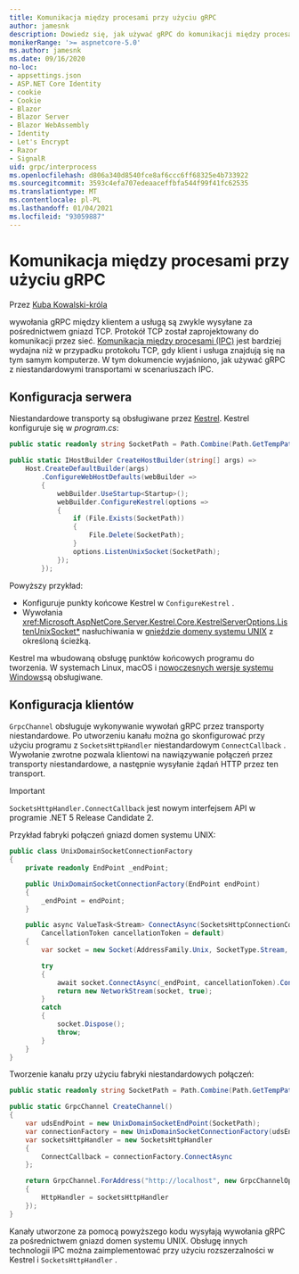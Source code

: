 ```yaml
---
title: Komunikacja między procesami przy użyciu gRPC
author: jamesnk
description: Dowiedz się, jak używać gRPC do komunikacji między procesami.
monikerRange: '>= aspnetcore-5.0'
ms.author: jamesnk
ms.date: 09/16/2020
no-loc:
- appsettings.json
- ASP.NET Core Identity
- cookie
- Cookie
- Blazor
- Blazor Server
- Blazor WebAssembly
- Identity
- Let's Encrypt
- Razor
- SignalR
uid: grpc/interprocess
ms.openlocfilehash: d806a340d8540fce8af6ccc6ff68325e4b733922
ms.sourcegitcommit: 3593c4efa707edeaaceffbfa544f99f41fc62535
ms.translationtype: MT
ms.contentlocale: pl-PL
ms.lasthandoff: 01/04/2021
ms.locfileid: "93059887"
---
```

# <a name="inter-process-communication-with-grpc"></a>Komunikacja między procesami przy użyciu gRPC

Przez [Kuba Kowalski-króla](https://twitter.com/jamesnk)

wywołania gRPC między klientem a usługą są zwykle wysyłane za pośrednictwem gniazd TCP. Protokół TCP został zaprojektowany do komunikacji przez sieć. [Komunikacja między procesami (IPC)](https://wikipedia.org/wiki/Inter-process_communication) jest bardziej wydajna niż w przypadku protokołu TCP, gdy klient i usługa znajdują się na tym samym komputerze. W tym dokumencie wyjaśniono, jak używać gRPC z niestandardowymi transportami w scenariuszach IPC.

## <a name="server-configuration"></a>Konfiguracja serwera

Niestandardowe transporty są obsługiwane przez [Kestrel](xref:fundamentals/servers/kestrel). Kestrel konfiguruje się w *program.cs*:

```csharp
public static readonly string SocketPath = Path.Combine(Path.GetTempPath(), "socket.tmp");

public static IHostBuilder CreateHostBuilder(string[] args) =>
    Host.CreateDefaultBuilder(args)
        .ConfigureWebHostDefaults(webBuilder =>
        {
            webBuilder.UseStartup<Startup>();
            webBuilder.ConfigureKestrel(options =>
            {
                if (File.Exists(SocketPath))
                {
                    File.Delete(SocketPath);
                }
                options.ListenUnixSocket(SocketPath);
            });
        });
```

Powyższy przykład:

* Konfiguruje punkty końcowe Kestrel w `ConfigureKestrel` .
* Wywołania <xref:Microsoft.AspNetCore.Server.Kestrel.Core.KestrelServerOptions.ListenUnixSocket*> nasłuchiwania w [gnieździe domeny systemu UNIX](https://wikipedia.org/wiki/Unix_domain_socket) z określoną ścieżką.

Kestrel ma wbudowaną obsługę punktów końcowych programu do tworzenia. W systemach Linux, macOS i [nowoczesnych wersje systemu Windows](https://devblogs.microsoft.com/commandline/af_unix-comes-to-windows/)są obsługiwane.

## <a name="client-configuration"></a>Konfiguracja klientów

`GrpcChannel` obsługuje wykonywanie wywołań gRPC przez transporty niestandardowe. Po utworzeniu kanału można go skonfigurować przy użyciu programu z `SocketsHttpHandler` niestandardowym `ConnectCallback` . Wywołanie zwrotne pozwala klientowi na nawiązywanie połączeń przez transporty niestandardowe, a następnie wysyłanie żądań HTTP przez ten transport.

> [!IMPORTANT]
> `SocketsHttpHandler.ConnectCallback` jest nowym interfejsem API w programie .NET 5 Release Candidate 2.

Przykład fabryki połączeń gniazd domen systemu UNIX:

```csharp
public class UnixDomainSocketConnectionFactory
{
    private readonly EndPoint _endPoint;

    public UnixDomainSocketConnectionFactory(EndPoint endPoint)
    {
        _endPoint = endPoint;
    }

    public async ValueTask<Stream> ConnectAsync(SocketsHttpConnectionContext _,
        CancellationToken cancellationToken = default)
    {
        var socket = new Socket(AddressFamily.Unix, SocketType.Stream, ProtocolType.Unspecified);

        try
        {
            await socket.ConnectAsync(_endPoint, cancellationToken).ConfigureAwait(false);
            return new NetworkStream(socket, true);
        }
        catch
        {
            socket.Dispose();
            throw;
        }
    }
}
```

Tworzenie kanału przy użyciu fabryki niestandardowych połączeń:

```csharp
public static readonly string SocketPath = Path.Combine(Path.GetTempPath(), "socket.tmp");

public static GrpcChannel CreateChannel()
{
    var udsEndPoint = new UnixDomainSocketEndPoint(SocketPath);
    var connectionFactory = new UnixDomainSocketConnectionFactory(udsEndPoint);
    var socketsHttpHandler = new SocketsHttpHandler
    {
        ConnectCallback = connectionFactory.ConnectAsync
    };

    return GrpcChannel.ForAddress("http://localhost", new GrpcChannelOptions
    {
        HttpHandler = socketsHttpHandler
    });
}
```

Kanały utworzone za pomocą powyższego kodu wysyłają wywołania gRPC za pośrednictwem gniazd domen systemu UNIX. Obsługę innych technologii IPC można zaimplementować przy użyciu rozszerzalności w Kestrel i `SocketsHttpHandler` .
